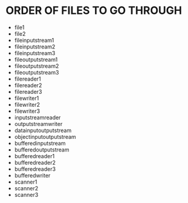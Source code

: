 # ORDER OF FILES TO GO THROUGH
- file1
- file2
- fileinputstream1
- fileinputstream2
- fileinputstream3
- fileoutputstream1
- fileoutputstream2
- fileoutputstream3
- filereader1
- filereader2
- filereader3
- filewriter1
- filewriter2
- filewriter3
- inputstreamreader
- outputstreamwriter
- datainputoutputstream
- objectinputoutputstream
- bufferedinputstream
- bufferedoutputstream
- bufferedreader1
- bufferedreader2
- bufferedreader3
- bufferedwriter
- scanner1
- scanner2
- scanner3
